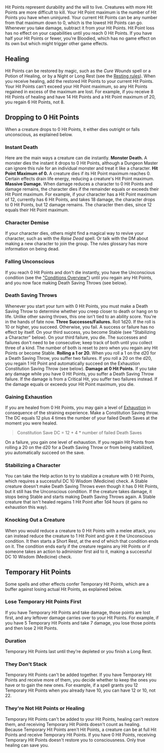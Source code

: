 
Hit Points represent durability and the will to live. Creatures with more Hit Points are more difficult to kill. Your Hit Point maximum is the number of Hit Points you have when uninjured. Your current Hit Points can be any number from that maximum down to 0, which is the lowest Hit Points can go.
Whenever you take damage, subtract it from your Hit Points. Hit Point loss has no effect on your capabilities until you reach 0 Hit Points. 
If you have half your Hit Points or fewer, you're Bloodied, which has no game effect on its own but which might trigger other game effects.

## Healing
Hit Points can be restored by magic, such as the *Cure Wounds* spell or a Potion of Healing, or by a Night or Long Rest (see the [Resting rules](https://lolindhir.github.io/PnP/rules/general/damage_recovery/rests)).
When you receive healing, add the restored Hit Points to your current Hit Points. Your Hit Points can't exceed your Hit Point maximum, so any Hit Points regained in excess of the maximum are lost. For example, if you receive 8 Hit Points of healing and have 14 Hit Points and a Hit Point maximum of 20, you regain 6 Hit Points, not 8.


## Dropping to 0 Hit Points
When a creature drops to 0 Hit Points, it either dies outright or falls unconscious, as explained below.

### Instant Death
Here are the main ways a creature can die instantly.
**Monster Death.** A monster dies the instant it drops to 0 Hit Points, although a Dungeon Master can ignore this rule for an individual monster and treat it like a character.
**Hit Point Maximum of 0.** A creature dies if its Hit Point maximum reaches 0. Certain effects drain life energy, reducing a creature's Hit Point maximum.
**Massive Damage.** When damage reduces a character to 0 Hit Points and damage remains, the character dies if the remainder equals or exceeds their Hit Point maximum. For example, if your character has a Hit Point maximum of 12, currently has 6 Hit Points, and takes 18 damage, the character drops to 0 Hit Points, but 12 damage remains. The character then dies, since 12 equals their Hit Point maximum.

### Character Demise
If your character dies, others might find a magical way to revive your character, such as with the *Raise Dead* spell. Or talk with the DM about making a new character to join the group. The rules glossary has more information on being dead.

### Falling Unconscious
If you reach 0 Hit Points and don't die instantly, you have the Unconscious condition (see the ["Conditions Overview"](https://lolindhir.github.io/PnP/rules/glossary/condition_details)) until you regain any Hit Points, and you now face making Death Saving Throws (see below).

### Death Saving Throws
Whenever you start your turn with 0 Hit Points, you must make a Death Saving Throw to determine whether you creep closer to death or hang on to life. Unlike other saving throws, this one isn't tied to an ability score. You're in the hands of fate now.
**Three Successes/Failures.** Roll 1d20. If the roll is 10 or higher, you succeed. Otherwise, you fail. A success or failure has no effect by itself. On your third success, you become Stable (see "Stabilizing a Character" below). On your third failure, you die.
The successes and failures don't need to be consecutive; keep track of both until you collect three of a kind. The number of both is reset to zero when you regain any Hit Points or become Stable.
**Rolling a 1 or 20.** When you roll a 1 on the d20 for a Death Saving Throw, you suffer two failures. If you roll a 20 on the d20, you regain 1 Hit Point and automatically succeed on the Exhaustion Constitution Saving Throw (see below).
**Damage at 0 Hit Points.** If you take any damage while you have 0 Hit Points, you suffer a Death Saving Throw failure. If the damage is from a Critical Hit, you suffer two failures instead. If the damage equals or exceeds your Hit Point maximum, you die.

### Gaining Exhaustion
If you are healed from 0 Hit Points, you may gain a level of [Exhaustion](https://lolindhir.github.io/PnP/rules/general/damage_recovery/exhaustion) in consequence of the straining experience. Make a Constitution Saving throw. The DC equals 12 plus 4 times the number of your failed Death Saves at the moment you were healed.

> Constitution Save DC = 12 + 4 * number of failed Death Saves

On a failure, you gain one level of exhaustion.
If you regain Hit Points from rolling a 20 on the d20 for a Death Saving Throw or from being stabilized, you automatically succeed on the save.

### Stabilizing a Character
You can take the Help action to try to stabilize a creature with 0 Hit Points, which requires a successful DC 10 Wisdom (Medicine) check. A Stable creature doesn't make Death Saving Throws even though it has 0 Hit Points, but it still has the Unconscious condition. If the creature takes damage, it stops being Stable and starts making Death Saving Throws again. A Stable creature that isn't healed regains 1 Hit Point after 1d4 hours (it gains no exhaustion this way).

### Knocking Out a Creature
When you would reduce a creature to 0 Hit Points with a melee attack, you can instead reduce the creature to 1 Hit Point and give it the Unconscious condition. It then starts a Short Rest, at the end of which that condition ends on it. The condition ends early if the creature regains any Hit Points or if someone takes an action to administer first aid to it, making a successful DC 10 Wisdom (Medicine) check.




## Temporary Hit Points
Some spells and other effects confer Temporary Hit Points, which are a buffer against losing actual Hit Points, as explained below.

### Lose Temporary Hit Points First
If you have Temporary Hit Points and take damage, those points are lost first, and any leftover damage carries over to your Hit Points. For example, if you have 5 Temporary Hit Points and take 7 damage, you lose those points and then lose 2 Hit Points.

### Duration
Temporary Hit Points last until they're depleted or you finish a Long Rest.

### They Don't Stack
Temporary Hit Points can't be added together. If you have Temporary Hit Points and receive more of them, you decide whether to keep the ones you have or to gain the new ones. For example, if a spell grants you 12 Temporary Hit Points when you already have 10, you can have 12 or 10, not 22.

### They're Not Hit Points or Healing
Temporary Hit Points can't be added to your Hit Points, healing can't restore them, and receiving Temporary Hit Points doesn't count as healing. Because Temporary Hit Points aren't Hit Points, a creature can be at full Hit Points and receive Temporary Hit Points.
If you have 0 Hit Points, receiving Temporary Hit Points doesn't restore you to consciousness. Only true healing can save you.